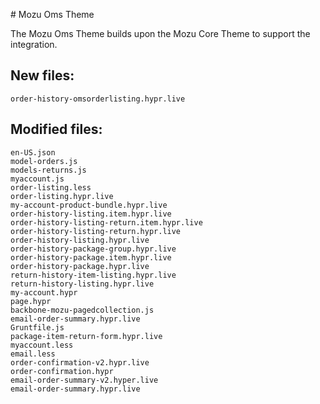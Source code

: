 ﻿﻿# Mozu Oms Theme

The Mozu Oms Theme builds upon the Mozu Core Theme to support the integration.

## New files:
    order-history-omsorderlisting.hypr.live

## Modified files:
    en-US.json
    model-orders.js
    models-returns.js
    myaccount.js
    order-listing.less
    order-listing.hypr.live
    my-account-product-bundle.hypr.live
    order-history-listing.item.hypr.live
    order-history-listing-return.item.hypr.live
    order-history-listing-return.hypr.live
    order-history-listing.hypr.live
    order-history-package-group.hypr.live
    order-history-package.item.hypr.live
    order-history-package.hypr.live
    return-history-item-listing.hypr.live
    return-history-listing.hypr.live
    my-account.hypr
    page.hypr
    backbone-mozu-pagedcollection.js
    email-order-summary.hypr.live
    Gruntfile.js
    package-item-return-form.hypr.live
    myaccount.less
    email.less
    order-confirmation-v2.hypr.live
    order-confirmation.hypr
    email-order-summary-v2.hyper.live
    email-order-summary.hypr.live